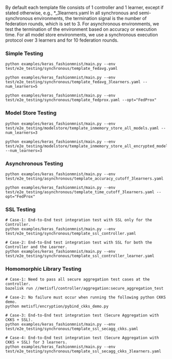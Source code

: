 By default each template file consists of 1 controller and 1 learner, except if stated otherwise, e.g., *_3learners.yaml
In all synchronous and semi-synchronous environments, the termination signal is the number of federation rounds, which is set to 3.
For asynchronous environments, we test the termination of the environment based on accuracy or execution time.
For all model store environments, we use a synchronous execution protocol over 3 learners and for 10 federation rounds.

### Simple Testing
```
python examples/keras_fashionmnist/main.py --env test/e2e_testing/synchronous/template_fedavg.yaml

python examples/keras_fashionmnist/main.py --env test/e2e_testing/synchronous/template_fedavg_3learners.yaml --num_learners=5

python examples/keras_fashionmnist/main.py --env test/e2e_testing/synchronous/template_fedprox.yaml --opt="FedProx"
```

### Model Store Testing
```
python examples/keras_fashionmnist/main.py --env test/e2e_testing/modelstore/template_inmemory_store_all_models.yaml --num_learners=3

python examples/keras_fashionmnist/main.py --env test/e2e_testing/modelstore/template_inmemory_store_all_encrypted_models.yaml --num_learners=3
```

### Asynchronous Testing
```
python examples/keras_fashionmnist/main.py --env test/e2e_testing/asynchronous/template_accuracy_cutoff_3learners.yaml

python examples/keras_fashionmnist/main.py --env test/e2e_testing/asynchronous/template_time_cutoff_3learners.yaml --opt="FedProx"
```

### SSL Testing

```
# Case-1: End-to-End test integration test with SSL only for the Controller.
python examples/keras_fashionmnist/main.py --env test/e2e_testing/synchronous/template_ssl_controller.yaml

# Case-2: End-to-End test integration test with SSL for both the Controller and the Learner.
python examples/keras_fashionmnist/main.py --env test/e2e_testing/synchronous/template_ssl_controller_learner.yaml
```

### Homomorphic Library Testing

```
# Case-1: Need to pass all secure aggregation test cases at the controller.
bazelisk run //metisfl/controller/aggregation:secure_aggregation_test  

# Case-2: No failure must occur when running the following python CKKS demo.
python metisfl/encryption/pybind_ckks_demo.py

# Case-3: End-to-End test integration test (Secure Aggregation with CKKS + SSL).
python examples/keras_fashionmnist/main.py --env test/e2e_testing/synchronous/template_ssl_secagg_ckks.yaml

# Case-4: End-to-End test integration test (Secure Aggregation with CKKS + SSL) for 3 learners.
python examples/keras_fashionmnist/main.py --env test/e2e_testing/synchronous/template_ssl_secagg_ckks_3learners.yaml
```
